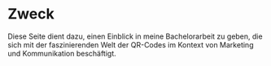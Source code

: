 # Zweck
Diese Seite dient dazu, einen Einblick in meine Bachelorarbeit zu geben, die sich mit der faszinierenden Welt der QR-Codes im Kontext von Marketing und Kommunikation beschäftigt.